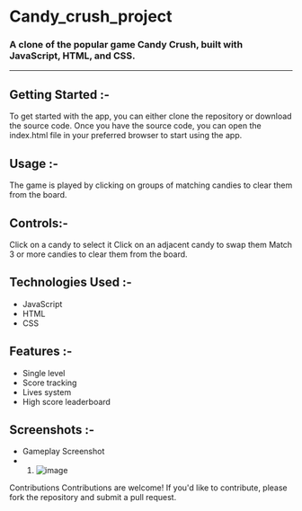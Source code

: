 # Candy_crush_project

### A clone of the popular game Candy Crush, built with JavaScript, HTML, and CSS.
---

## Getting Started :-

To get started with the app, you can either clone the repository or download the source code. Once you have the source code, you can open the index.html file in your preferred browser to start using the app.

## Usage :-
The game is played by clicking on groups of matching candies to clear them from the board.

## Controls:-

Click on a candy to select it
Click on an adjacent candy to swap them
Match 3 or more candies to clear them from the board.

## Technologies Used :-
- JavaScript
- HTML
- CSS

## Features :-
- Single level
- Score tracking
- Lives system
- High score leaderboard

## Screenshots :-
- Gameplay Screenshot
- 1) ![image](https://user-images.githubusercontent.com/126712293/230462673-a1cf5859-72e7-40b7-b27f-fabefd94873c.png)




Contributions
Contributions are welcome! If you'd like to contribute, please fork the repository and submit a pull request.
